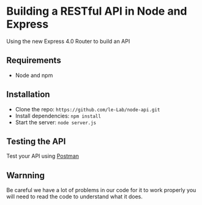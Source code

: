 # Building a RESTful API in Node and Express

Using the new Express 4.0 Router to build an API


## Requirements

- Node and npm

## Installation

- Clone the repo: `https://github.com/le-Lab/node-api.git`
- Install dependencies: `npm install`
- Start the server: `node server.js`

## Testing the API
Test your API using [Postman](https://www.getpostman.com)

## Warnning

Be careful we have a lot of problems in our code for it to work properly you will need to read the code to understand what it does.
